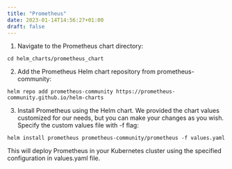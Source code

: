 ```yaml
---
title: "Prometheus"
date: 2023-01-14T14:56:27+01:00
draft: false
---
```


1. Navigate to the Prometheus chart directory:

```
cd helm_charts/prometheus_chart

```


2. Add the Prometheus Helm chart repository from prometheus-community:

```
helm repo add prometheus-community https://prometheus-community.github.io/helm-charts
```
3. Install Prometheus using the Helm chart. We provided the chart values customized for our needs, but you can make your changes as you wish. Specify the custom values file with -f flag:

```
helm install prometheus prometheus-community/prometheus -f values.yaml

```

This will deploy Prometheus in your Kubernetes cluster using the specified configuration in values.yaml file.
